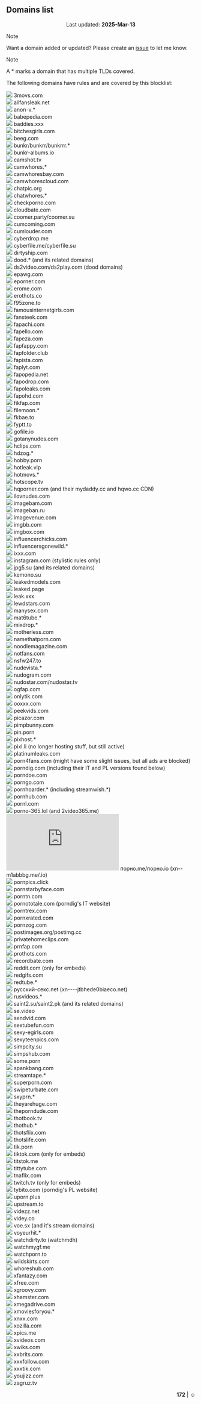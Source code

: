 ## Domains list
<p align=center>Last updated: <strong>2025-Mar-13</strong></p> <!-- for version 2025Mar13-1 -->
<!-- 172+ covered domains in list -->
<!-- Inactive favicon: https://camo.githubusercontent.com/62177e459817b4df36853ce721ce84ca4ec9c02bd04eac6159fcfb516f2c5e55/68747470733a2f2f692e696d6775722e636f6d2f774c586a6b75792e706e67 -> Use "(no longer active, due to be removed from list)", or remove them from the actual list and then remove them from here.
Generic favicon for domains without one: https://camo.githubusercontent.com/929bf5400adaa052864dbfd05652a2c9560cb8cf07c3dd2076498508eb5e2433/68747470733a2f2f692e696d6775722e636f6d2f6256686674394d2e706e67 -->

> [!NOTE]
> Want a domain added or updated? Please create an [issue](https://github.com/zDania4/blocklist/issues/new/choose) to let me know.

> [!NOTE]
> A \* marks a domain that has multiple TLDs covered.

The following domains have rules and are covered by this blocklist:

![](https://www.google.com/s2/favicons?sz=16&domain=3movs.com) 3movs.com  
![](https://www.google.com/s2/favicons?sz=16&domain=allfansleak.net) allfansleak.net  
![](https://www.google.com/s2/favicons?sz=16&domain=anon-v.com) anon-v.*  
![](https://www.google.com/s2/favicons?sz=16&domain=babepedia.com) babepedia.com  
![](https://www.google.com/s2/favicons?sz=16&domain=baddies.xxx) baddies.xxx  
![](https://www.google.com/s2/favicons?sz=16&domain=bitchesgirls.com) bitchesgirls.com  
![](https://www.google.com/s2/favicons?sz=16&domain=beeg.com) beeg.com  
![](https://camo.githubusercontent.com/e43ec5dbe7d394ade2dd558468e0080d8d9bbdaf8273dda36ec768827909e18b/68747470733a2f2f692e696d6775722e636f6d2f596370736c5a642e706e67) bunkr/bunkrr/bunkrrr.\*  
![](https://camo.githubusercontent.com/e43ec5dbe7d394ade2dd558468e0080d8d9bbdaf8273dda36ec768827909e18b/68747470733a2f2f692e696d6775722e636f6d2f596370736c5a642e706e67) bunkr-albums.io  
![](https://www.google.com/s2/favicons?sz=16&domain=camshot.tv) camshot.tv  
![](https://www.google.com/s2/favicons?sz=16&domain=camwhores.tv) camwhores.*  
![](https://www.google.com/s2/favicons?sz=16&domain=camwhoresbay.com) camwhoresbay.com  
![](https://www.google.com/s2/favicons?sz=16&domain=camwhorescloud.com) camwhorescloud.com  
![](https://camo.githubusercontent.com/74626c766e0716f93810d055cbc38362c3d30960fc5ae1979729ffbd656dd705/68747470733a2f2f692e696d6775722e636f6d2f39656e4d647a542e706e67) chatpic.org  
![](https://www.google.com/s2/favicons?sz=16&domain=chatwhores.com) chatwhores.*  
![](https://www.google.com/s2/favicons?sz=16&domain=checkporno.com) checkporno.com  
![](https://www.google.com/s2/favicons?sz=16&domain=cloudbate.com) cloudbate.com  
![](https://www.google.com/s2/favicons?sz=16&domain=coomer.party) coomer.party/coomer.su  
![](https://www.google.com/s2/favicons?sz=16&domain=cumcoming.com) cumcoming.com  
![](https://www.google.com/s2/favicons?sz=16&domain=cumlouder.com) cumlouder.com  
![](https://www.google.com/s2/favicons?sz=16&domain=cyberdrop.me) cyberdrop.me  
![](https://camo.githubusercontent.com/097117e18de01752215731d8f2887b321422c0374b0a6e6bc37e0ce287ee101c/68747470733a2f2f692e696d6775722e636f6d2f734449667652492e706e67) cyberfile.me/cyberfile.su  
![](https://www.google.com/s2/favicons?sz=16&domain=dirtyship.com) dirtyship.com  
![](https://www.google.com/s2/favicons?sz=16&domain=doodstream.com) dood.* (and its related domains)  
![](https://www.google.com/s2/favicons?sz=16&domain=doodstream.com) ds2video.com/ds2play.com (dood domains)  
![](https://www.google.com/s2/favicons?sz=16&domain=epawg.com) epawg.com  
![](https://www.google.com/s2/favicons?sz=16&domain=eporner.com) eporner.com  
![](https://www.google.com/s2/favicons?sz=16&domain=erome.com) erome.com  
![](https://www.google.com/s2/favicons?sz=16&domain=erothots.co) erothots.co  
![](https://www.google.com/s2/favicons?sz=16&domain=f95zone.to) f95zone.to  
![](https://www.google.com/s2/favicons?sz=16&domain=famousinternetgirls.com) famousinternetgirls.com  
![](https://www.google.com/s2/favicons?sz=16&domain=fansteek.com) fansteek.com  
![](https://www.google.com/s2/favicons?sz=16&domain=fapachi.com) fapachi.com  
![](https://www.google.com/s2/favicons?sz=16&domain=fapello.com) fapello.com  
![](https://www.google.com/s2/favicons?sz=16&domain=fapeza.com) fapeza.com  
![](https://www.google.com/s2/favicons?sz=16&domain=fapfappy.com) fapfappy.com  
![](https://www.google.com/s2/favicons?sz=16&domain=fapfolder.club) fapfolder.club  
![](https://www.google.com/s2/favicons?sz=16&domain=fapista.com) fapista.com  
![](https://www.google.com/s2/favicons?sz=16&domain=faplyt.com) faplyt.com  
![](https://camo.githubusercontent.com/f6931fb6b132e947ae6c4dae05af61c42a0d47ad88e5ad35a3d55606be66cac8/68747470733a2f2f6661706f70656469612e6e65742f66617669636f6e2d31367831362e706e67) fapopedia.net  
![](https://www.google.com/s2/favicons?sz=16&domain=fapodrop.com) fapodrop.com  
![](https://www.google.com/s2/favicons?sz=16&domain=fapoleaks.com) fapoleaks.com  
![](https://www.google.com/s2/favicons?sz=16&domain=faponhd.com) fapohd.com  
![](https://www.google.com/s2/favicons?sz=16&domain=fikfap.com) fikfap.com  
![](https://www.google.com/s2/favicons?sz=16&domain=filemoon.sx) filemoon.*  
![](https://www.google.com/s2/favicons?sz=16&domain=fkbae.to) fkbae.to  
![](https://www.google.com/s2/favicons?sz=16&domain=fyptt.to) fyptt.to  
![](https://www.google.com/s2/favicons?sz=16&domain=gofile.io) gofile.io  
![](https://www.google.com/s2/favicons?sz=16&domain=gotanynudes.com) gotanynudes.com  
![](https://www.google.com/s2/favicons?sz=16&domain=hclips.com) hclips.com  
![](https://www.google.com/s2/favicons?sz=16&domain=hdzog.com) hdzog.*  
![](https://www.google.com/s2/favicons?sz=16&domain=hobby.porn) hobby.porn  
![](https://www.google.com/s2/favicons?sz=16&domain=hotleak.vip) hotleak.vip  
![](https://www.google.com/s2/favicons?sz=16&domain=hotmovs.com) hotmovs.*  
![](https://www.google.com/s2/favicons?sz=16&domain=hotscope.tv) hotscope.tv  
![](https://www.google.com/s2/favicons?sz=16&domain=hqporner.com) hqporner.com (and their mydaddy.cc and hqwo.cc CDN)  
![](https://www.google.com/s2/favicons?sz=16&domain=ilovnudes.com) ilovnudes.com  
![](https://www.google.com/s2/favicons?sz=16&domain=imagebam.com) imagebam.com  
![](https://www.google.com/s2/favicons?sz=16&domain=imageban.ru) imageban.ru  
![](https://www.google.com/s2/favicons?sz=16&domain=imagevenue.com) imagevenue.com  
![](https://www.google.com/s2/favicons?sz=16&domain=imgbb.com) imgbb.com  
![](https://www.google.com/s2/favicons?sz=16&domain=imgbox.com) imgbox.com  
![](https://www.google.com/s2/favicons?sz=16&domain=influencerchicks.com) influencerchicks.com  
![](https://www.google.com/s2/favicons?sz=16&domain=influencersgonewild.com) influencersgonewild.*  
![](https://www.google.com/s2/favicons?sz=16&domain=ixxx.com) ixxx.com  
![](https://www.google.com/s2/favicons?sz=16&domain=instagram.com) instagram.com (stylistic rules only)  
![](https://www.google.com/s2/favicons?sz=16&domain=jpg5.su) jpg5.su (and its related domains)  
![](https://www.google.com/s2/favicons?sz=16&domain=kemono.su) kemono.su  
![](https://www.google.com/s2/favicons?sz=16&domain=leakedmodels.com) leakedmodels.com  
![](https://www.google.com/s2/favicons?sz=16&domain=leaked.page) leaked.page  
![](https://www.google.com/s2/favicons?sz=16&domain=leak.xxx) leak.xxx  
![](https://www.google.com/s2/favicons?sz=16&domain=lewdstars.com) lewdstars.com  
![](https://www.google.com/s2/favicons?sz=16&domain=manysex.com) manysex.com  
![](https://www.google.com/s2/favicons?sz=16&domain=mat6tube.com) mat6tube.*  
![](https://www.google.com/s2/favicons?sz=16&domain=mixdrop.ps) mixdrop.*  
![](https://www.google.com/s2/favicons?sz=16&domain=motherless.com) motherless.com  
![](https://www.google.com/s2/favicons?sz=16&domain=namethatporn.com) namethatporn.com  
![](https://www.google.com/s2/favicons?sz=16&domain=noodlemagazine.com) noodlemagazine.com  
![](https://www.google.com/s2/favicons?sz=16&domain=notfans.com) notfans.com  
![](https://www.google.com/s2/favicons?sz=16&domain=nsfw247.to) nsfw247.to  
![](https://www.google.com/s2/favicons?sz=16&domain=nudevista.com) nudevista.*  
![](https://www.google.com/s2/favicons?sz=16&domain=nudogram.com) nudogram.com  
![](https://www.google.com/s2/favicons?sz=16&domain=nudostar.com) nudostar.com/nudostar.tv  
![](https://www.google.com/s2/favicons?sz=16&domain=ogfap.com) ogfap.com  
![](https://www.google.com/s2/favicons?sz=16&domain=onlytik.com) onlytik.com  
![](https://www.google.com/s2/favicons?sz=16&domain=ooxxx.com) ooxxx.com  
![](https://www.google.com/s2/favicons?sz=16&domain=peekvids.com) peekvids.com  
![](https://www.google.com/s2/favicons?sz=16&domain=picazor.com) picazor.com  
![](https://www.google.com/s2/favicons?sz=16&domain=pimpbunny.com) pimpbunny.com  
![](https://www.google.com/s2/favicons?sz=16&domain=pin.porn) pin.porn  
![](https://www.google.com/s2/favicons?sz=16&domain=pixhost.to) pixhost.*  
![](https://camo.githubusercontent.com/929bf5400adaa052864dbfd05652a2c9560cb8cf07c3dd2076498508eb5e2433/68747470733a2f2f692e696d6775722e636f6d2f6256686674394d2e706e67) pixl.li (no longer hosting stuff, but still active)  
![](https://www.google.com/s2/favicons?sz=16&domain=platinumleaks.com) platinumleaks.com  
![](https://www.google.com/s2/favicons?sz=16&domain=porn4fans.com) porn4fans.com (might have some slight issues, but all ads are blocked)  
![](https://www.google.com/s2/favicons?sz=16&domain=porndig.com) porndig.com (including their IT and PL versions found below)  
![](https://www.google.com/s2/favicons?sz=16&domain=porndoe.com) porndoe.com  
![](https://www.google.com/s2/favicons?sz=16&domain=porngo.com) porngo.com  
![](https://www.google.com/s2/favicons?sz=16&domain=pornhoarder.tv) pornhoarder.* (including streamwish.\*)  
![](https://www.google.com/s2/favicons?sz=16&domain=pornhub.com) pornhub.com   
![](https://www.google.com/s2/favicons?sz=16&domain=pornl.com) pornl.com  
![](https://www.google.com/s2/favicons?sz=16&domain=porno-365.lol) porno-365.lol (and 2video365.me)  
![](https://www.google.com/s2/favicons?sz=16&domain=порно.me) порно.me/порно.io (xn--m1abbbg.me/.io)  
![](https://www.google.com/s2/favicons?sz=16&domain=pornpics.click) pornpics.click  
![](https://www.google.com/s2/favicons?sz=16&domain=pornstarbyface.com) pornstarbyface.com  
![](https://www.google.com/s2/favicons?sz=16&domain=porntn.com) porntn.com  
![](https://www.google.com/s2/favicons?sz=16&domain=pornototale.com) pornototale.com (porndig's IT website)  
![](https://www.google.com/s2/favicons?sz=16&domain=porntrex.com) porntrex.com  
![](https://www.google.com/s2/favicons?sz=16&domain=pornxrated.com) pornxrated.com  
![](https://www.google.com/s2/favicons?sz=16&domain=pornzog.com) pornzog.com  
![](https://www.google.com/s2/favicons?sz=16&domain=postimages.org) postimages.org/postimg.cc  
![](https://www.google.com/s2/favicons?sz=16&domain=privatehomeclips.com) privatehomeclips.com  
![](https://www.google.com/s2/favicons?sz=16&domain=prnfap.com) prnfap.com  
![](https://www.google.com/s2/favicons?sz=16&domain=prothots.com) prothots.com  
![](https://www.google.com/s2/favicons?sz=16&domain=recordbate.com) recordbate.com  
![](https://www.google.com/s2/favicons?sz=16&domain=reddit.com) reddit.com (only for embeds)  
![](https://www.google.com/s2/favicons?sz=16&domain=redgifs.com) redgifs.com  
![](https://www.google.com/s2/favicons?sz=16&domain=redtube.com) redtube.*  
![](https://www.google.com/s2/favicons?sz=16&domain=русский-секс.net) русский-секс.net (xn----jtbhede0biaeco.net)  
![](https://www.google.com/s2/favicons?sz=16&domain=rusvideos.day) rusvideos.*  
![](https://www.google.com/s2/favicons?sz=16&domain=saint2.su) saint2.su/saint2.pk (and its related domains)  
![](https://www.google.com/s2/favicons?sz=16&domain=se.video) se.video  
![](https://www.google.com/s2/favicons?sz=16&domain=sendvid.com) sendvid.com  
![](https://www.google.com/s2/favicons?sz=16&domain=sextubefun.com) sextubefun.com  
![](https://www.google.com/s2/favicons?sz=16&domain=sexy-egirls.com) sexy-egirls.com  
![](https://www.google.com/s2/favicons?sz=16&domain=sexyteenpics.com) sexyteenpics.com  
![](https://www.google.com/s2/favicons?sz=16&domain=simpcity.su) simpcity.su  
![](https://www.google.com/s2/favicons?sz=16&domain=simpshub.com) simpshub.com  
![](https://www.google.com/s2/favicons?sz=16&domain=some.porn) some.porn  
![](https://www.google.com/s2/favicons?sz=16&domain=spankbang.com) spankbang.com  
![](https://www.google.com/s2/favicons?sz=16&domain=streamtape.com) streamtape.*  
![](https://www.google.com/s2/favicons?sz=16&domain=superporn.com) superporn.com  
![](https://www.google.com/s2/favicons?sz=16&domain=swipeturbate.com) swipeturbate.com  
![](https://www.google.com/s2/favicons?sz=16&domain=sxyprn.com) sxyprn.*  
![](https://www.google.com/s2/favicons?sz=16&domain=theyarehuge.com) theyarehuge.com  
![](https://www.google.com/s2/favicons?sz=16&domain=theporndude.com) theporndude.com  
![](https://www.google.com/s2/favicons?sz=16&domain=thotbook.tv) thotbook.tv  
![](https://www.google.com/s2/favicons?sz=16&domain=thothub.com) thothub.*  
![](https://www.google.com/s2/favicons?sz=16&domain=thotsflix.com) thotsflix.com  
![](https://www.google.com/s2/favicons?sz=16&domain=thotslife.com) thotslife.com  
![](https://www.google.com/s2/favicons?sz=16&domain=tik.porn) tik.porn  
![](https://www.google.com/s2/favicons?sz=16&domain=tiktok.com) tiktok.com (only for embeds)  
![](https://www.google.com/s2/favicons?sz=16&domain=titstok.me) titstok.me  
![](https://www.google.com/s2/favicons?sz=16&domain=tittytube.com) tittytube.com  
![](https://www.google.com/s2/favicons?sz=16&domain=tnaflix.com) tnaflix.com  
![](https://www.google.com/s2/favicons?sz=16&domain=twitch.tv) twitch.tv (only for embeds)  
![](https://www.google.com/s2/favicons?sz=16&domain=tybito.com) tybito.com (porndig's PL website)  
![](https://camo.githubusercontent.com/929bf5400adaa052864dbfd05652a2c9560cb8cf07c3dd2076498508eb5e2433/68747470733a2f2f692e696d6775722e636f6d2f6256686674394d2e706e67) uporn.plus  
![](https://www.google.com/s2/favicons?sz=16&domain=upstream.to) upstream.to  
![](https://www.google.com/s2/favicons?sz=16&domain=videzz.net) videzz.net  
![](https://www.google.com/s2/favicons?sz=16&domain=videy.co) videy.co  
![](https://www.google.com/s2/favicons?sz=16&domain=voe.sx) voe.sx (and it's stream domains)  
![](https://www.google.com/s2/favicons?sz=16&domain=voyeurhit.com) voyeurhit.*  
![](https://www.google.com/s2/favicons?sz=16&domain=watchdirty.to) watchdirty.to (watchmdh)  
![](https://www.google.com/s2/favicons?sz=16&domain=watchmygf.me) watchmygf.me  
![](https://www.google.com/s2/favicons?sz=16&domain=watchporn.to) watchporn.to  
![](https://www.google.com/s2/favicons?sz=16&domain=wildskirts.com) wildskirts.com  
![](https://www.google.com/s2/favicons?sz=16&domain=whoreshub.com) whoreshub.com  
![](https://www.google.com/s2/favicons?sz=16&domain=xfantazy.com) xfantazy.com  
![](https://www.google.com/s2/favicons?sz=16&domain=xfree.com) xfree.com  
![](https://www.google.com/s2/favicons?sz=16&domain=xgroovy.com) xgroovy.com  
![](https://www.google.com/s2/favicons?sz=16&domain=xhamster.com) xhamster.com  
![](https://www.google.com/s2/favicons?sz=16&domain=xmegadrive.com) xmegadrive.com  
![](https://www.google.com/s2/favicons?sz=16&domain=xmoviesforyou.com) xmoviesforyou.*  
![](https://www.google.com/s2/favicons?sz=16&domain=xnxx.com) xnxx.com  
![](https://www.google.com/s2/favicons?sz=16&domain=xozilla.com) xozilla.com  
![](https://www.google.com/s2/favicons?sz=16&domain=xpics.me) xpics.me  
![](https://www.google.com/s2/favicons?sz=16&domain=xvideos.com) xvideos.com  
![](https://www.google.com/s2/favicons?sz=16&domain=xwiks.com) xwiks.com  
![](https://www.google.com/s2/favicons?sz=16&domain=xxbrits.com) xxbrits.com  
![](https://www.google.com/s2/favicons?sz=16&domain=xxxfollow.com) xxxfollow.com  
![](https://www.google.com/s2/favicons?sz=16&domain=xxxtik.com) xxxtik.com  
![](https://www.google.com/s2/favicons?sz=16&domain=youjizz.com) youjizz.com  
![](https://www.google.com/s2/favicons?sz=16&domain=zagruz.tv) zagruz.tv  

<p align=right><strong>172</strong> | ☺</p>
